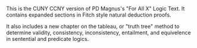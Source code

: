 This is the CUNY CCNY version of PD Magnus's "For All X" Logic Text. It contains expanded sections in Fitch style natural deduction proofs.

It also includes a new chapter on the tableau, or "truth tree" method to determine validity, consistency, inconsistency, entailment, and equivelence in sentential and predicate logics.

